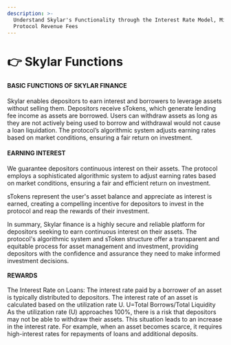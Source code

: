 ```yaml
---
description: >-
  Understand Skylar's Functionality through the Interest Rate Model, Mining, and
  Protocol Revenue Fees
---
```


# 👉 Skylar Functions

#### BASIC FUNCTIONS OF SKYLAR FINANCE

Skylar enables depositors to earn interest and borrowers to leverage assets without selling them. Depositors receive sTokens, which generate lending fee income as assets are borrowed. Users can withdraw assets as long as they are not actively being used to borrow and withdrawal would not cause a loan liquidation. The protocol’s algorithmic system adjusts earning rates based on market conditions, ensuring a fair return on investment.

#### EARNING INTEREST

We guarantee depositors continuous interest on their assets. The protocol employs a sophisticated algorithmic system to adjust earning rates based on market conditions, ensuring a fair and efficient return on investment.

sTokens represent the user's asset balance and appreciate as interest is earned, creating a compelling incentive for depositors to invest in the protocol and reap the rewards of their investment.

In summary, Skylar finance is a highly secure and reliable platform for depositors seeking to earn continuous interest on their assets. The protocol's algorithmic system and sToken structure offer a transparent and equitable process for asset management and investment, providing depositors with the confidence and assurance they need to make informed investment decisions.\
\
**REWARDS**\
\
&#x20;The Interest Rate on Loans: The interest rate paid by a borrower of an asset is typically distributed to depositors. The interest rate of an asset is calculated based on the utilization rate U. U=Total Borrows/Total Liquidity As the utilization rate (U) approaches 100%, there is a risk that depositors may not be able to withdraw their assets. This situation leads to an increase in the interest rate. For example, when an asset becomes scarce, it requires high-interest rates for repayments of loans and additional deposits.
